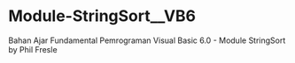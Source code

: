 # Module-StringSort__VB6
Bahan Ajar Fundamental Pemrograman Visual Basic 6.0 - Module StringSort by Phil Fresle
